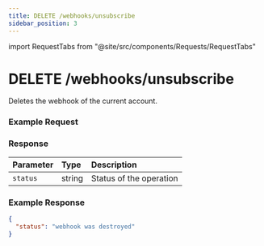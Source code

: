 ```yaml
---
title: DELETE /webhooks/unsubscribe
sidebar_position: 3
---
```


import RequestTabs from "@site/src/components/Requests/RequestTabs"

# DELETE /webhooks/unsubscribe

Deletes the webhook of the current account.

### Example Request

<RequestTabs endpoint='webhooks_api' request="delete_webhooks_unsubscribe"/>

### Response

| Parameter | Type   | Description             |
| :-------- | :----- | :---------------------- |
| `status`  | string | Status of the operation |

### Example Response

```json title=response.json
{
  "status": "webhook was destroyed"
}
```
